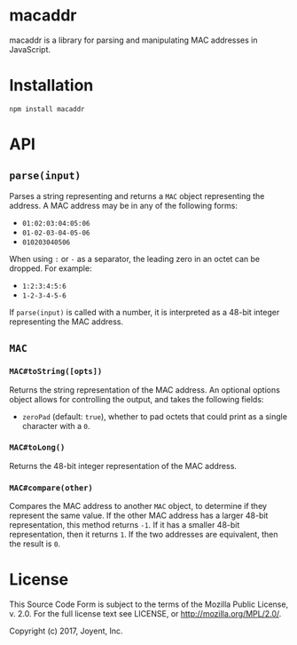 # macaddr

macaddr is a library for parsing and manipulating MAC addresses in JavaScript.

# Installation

    npm install macaddr

# API

## `parse(input)`

Parses a string representing and returns a `MAC` object representing the
address. A MAC address may be in any of the following forms:

- `01:02:03:04:05:06`
- `01-02-03-04-05-06`
- `010203040506`

When using `:` or `-` as a separator, the leading zero in an octet can be
dropped. For example:

- `1:2:3:4:5:6`
- `1-2-3-4-5-6`

If `parse(input)` is called with a number, it is interpreted as a 48-bit
integer representing the MAC address.

## `MAC`

### `MAC#toString([opts])`

Returns the string representation of the MAC address. An optional options
object allows for controlling the output, and takes the following fields:

- `zeroPad` (default: `true`), whether to pad octets that could print as a
  single character with a `0`.

### `MAC#toLong()`

Returns the 48-bit integer representation of the MAC address.

### `MAC#compare(other)`

Compares the MAC address to another `MAC` object, to determine if they
represent the same value. If the other MAC address has a larger 48-bit
representation, this method returns `-1`. If it has a smaller 48-bit
representation, then it returns `1`. If the two addresses are equivalent,
then the result is `0`.

# License

This Source Code Form is subject to the terms of the Mozilla Public License, v.
2.0.  For the full license text see LICENSE, or http://mozilla.org/MPL/2.0/.

Copyright (c) 2017, Joyent, Inc.
